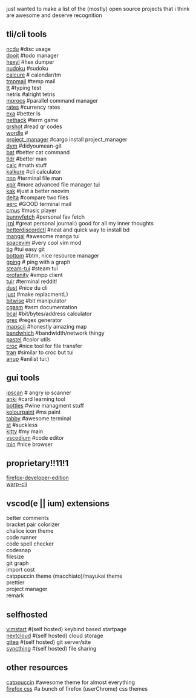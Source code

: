 
just wanted to make a list of the (mostly) open source projects that i think are awesome and deserve recognition
## tli/cli tools

[ncdu](https://github.com/rofl0r/ncdu) #disc usage</br>
[dooit](https://github.com/kraanzu/dooit) #todo manager</br>
[hexyl](https://github.com/sharkdp/hexyln) #hex dumper</br>
[nudoku](https://github.com/jubalh/nudoku) #sudoku</br>
[calcure](https://github.com/anufrievroman/calcure) # calendar/tm</br>
[tmpmail](https://github.com/sdushantha/tmpmail) #temp mail</br>
[tt](https://github.com/lemnos/tt) #typing test</br>
netris #alright tetris</br>
[mprocs](https://github.com/pvolok/mprocs) #parallel command manager</br>
[rates](https://github.com/lunush/rates) #currency rates</br>
[exa](https://github.com/ogham/exa) #better ls</br>
[nethack](https://github.com/NetHack/NetHack) #term game</br>
[qrshot](https://github.com/sdushantha/dotfiles/blob/master/bin/bin/utils/qrshot) #read qr codes</br>
[wordle](https://github.com/conradludgate/wordle) #</br>
[project_manager](https://github.com/NicoDblc/TUI_ProjectManager) #cargo install project_manager</br>
[dym](https://github.com/seanofw/dym) #didyoumean-git</br>
[bat](https://github.com/sharkdp/bat) #better cat command</br>
[tldr](https://github.com/tldr-pages/tldr) #better man</br>
[calc](https://github.com/lcn2/calc) #math stuff</br>
[kalkure](https://github.com/PaddiM8/kalker) #cli calculator</br>
[nnn](https://github.com/jarun/nnn) #terminal file man</br>
[xplr](https://github.com/sayanarijit/xplr) #more advanced file manager tui</br>
[kak](https://github.com/mawww/kakoune) #just a better neovim</br>
[delta](https://github.com/dandavison/delta) #compare two files</br>
[aerc](https://github.com/philips/aerc) #GOOD terminal mail</br>
[cmus](https://github.com/cmus/cmus) #music player</br>
[bunnyfetch](https://github.com/Rosettea/bunnyfetch) #personal fav fetch</br>
[jrnl](https://github.com/jrnl-org/jrnl) #great personal journal:) good for all my inner thoughts</br>
[betterdiscordctl](https://github.com/bb010g/betterdiscordctl) #neat and quick way to install bd</br>
[mangal](https://github.com/metafates/mangal) #awesome manga tui</br>
[spacevim](https://spacevim.org/) #very cool vim mod</br>
[tig](https://jonas.github.io/tig/) #tui easy git</br>
[bottom](https://github.com/ClementTsang/bottom) #btm, nice resource manager</br>
[gping](https://github.com/orf/gping) # ping with a graph</br>
[steam-tui](https://github.com/dmadisetti/steam-tui) #steam tui</br>
[profanity](https://github.com/profanity-im/profanity) #xmpp client</br>
[tuir](https://gitlab.com/ajak/tuir) #terminal reddit!</br>
[dust](https://github.com/bootandy/dust) #nice du cli</br>
[just](https://github.com/casey/just) #make replacmentL)</br>
[bitwise](https://github.com/mellowcandle/bitwise) #bit manipulator</br>
[cgasm](https://github.com/bnagy/cgasm) #asm documentation</br>
[bcal](https://github.com/jarun/bcal) #bit/bytes/address calculator</br>
[grex](https://github.com/pemistahl/grex) #regex generator</br>
[mapscii](https://github.com/rastapasta/mapscii) #honestly amazing map</br>
[bandwhich](https://github.com/imsnif/bandwhich) #bandwidth/network thingy</br>
[pastel](https://github.com/sharkdp/pastel) #color utils</br>
[croc](https://github.com/schollz/croc) #nice tool for file transfer</br>
[tran](https://github.com/abdfnx/tran) #similar to croc but tui</br>
[anup](https://github.com/Acizza/anup) #anilist tui:)</br>
## gui tools

[ipscan](https://github.com/angryip/ipscan) # angry ip scanner</br>
[anki](https://github.com/ankitects/anki) #card learning tool</br>
[bottles](https://github.com/bottlesdevs/Bottles) #wine managment stuff</br>
[kolourpaint](https://github.com/KDE/kolourpaint) #ms paint</br>
[tabby](https://github.com/Eugeny/tabby) #awesome terminal</br>
[st](http://git.suckless.org/st/log.html) #suckless</br>
[kitty](https://github.com/kovidgoyal/kitty) #my main</br>
[vscodium](https://github.com/VSCodium/vscodium) #code editor</br>
[min](https://github.com/minbrowser/min) #nice browser</br>

## proprietary!!11!1

[firefox-developer-edition](https://www.mozilla.org/en-US/firefox/developer/)</br>
[warp-cli](https://developers.cloudflare.com/warp-client/get-started/linux/)</br>

## vscod(e || ium) extensions

better comments</br>
bracket pair colorizer</br>
chalice icon theme</br>
code runner</br>
code spell checker</br>
codesnap</br>
filesize</br>
git graph</br>
import cost</br>
catppuccin theme (macchiato)/mayukai theme</br>
prettier</br>
project manager</br>
remark</br>


## selfhosted

[vimstart](https://github.com/okitavera/vimstart) #(self hosted) keybind based startpage</br>
[nextcloud](https://github.com/nextcloud) #(self hosted) cloud storage</br>
[gitea](https://github.com/go-gitea/gitea) #(self hosted) git server/site</br>
[syncthing](https://github.com/syncthing/syncthing) #(self hosted) file sharing</br>
## other resources
[catppuccin](https://github.com/catppuccin/catppuccin) #awesome theme for almost everything</br>
[firefox css](https://firefoxcss-store.github.io/) #a bunch of firefox (userChrome) css themes</br>



